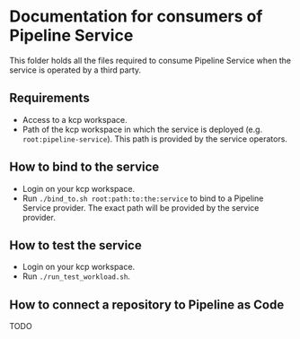# Documentation for consumers of Pipeline Service

This folder holds all the files required to consume Pipeline Service when the service is
operated by a third party.

## Requirements

* Access to a kcp workspace.
* Path of the kcp workspace in which the service is deployed (e.g. `root:pipeline-service`).
This path is provided by the service operators.

## How to bind to the service

* Login on your kcp workspace.
* Run `./bind_to.sh root:path:to:the:service` to bind to a Pipeline Service provider. The
exact path will be provided by the service provider.

## How to test the service

* Login on your kcp workspace.
* Run `./run_test_workload.sh`.

## How to connect a repository to Pipeline as Code

TODO
